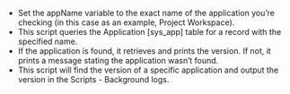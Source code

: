 - Set the appName variable to the exact name of the application you’re checking (in this case as an example, Project Workspace).
- This script queries the Application [sys_app] table for a record with the specified name.
- If the application is found, it retrieves and prints the version. If not, it prints a message stating the application wasn’t found.
- This script will find the version of a specific application and output the version in the Scripts - Background logs.





